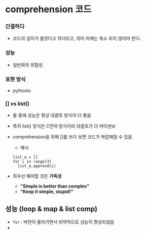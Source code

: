 # comprehension 코드



### 간결하다

* 코드의 길이가 줄었다고 하더라고, 의미 자체는 축소 되지 않아야 한다.



### 성능

* 일반화의 위험성



### 표현 방식

* pythonic



### [] vs list()

* 둘 중에 성능은 항상 대괄호 방식이 더 좋음

* 특히 list() 방식은 C언어 방식이라 대괄호가 더 파이썬st

* comprehension을 위해 []를 쓰다 보면 코드가 복잡해질 수 있음

  * 예시

  ```code
  list_a = []
  for i in range(3)
  	list_a.apprend(i)
  ```

* 최우선 해야할 것은 **가독성**
  * **"Simple is better than complex"**
  * **"Keep it simple, stupid!"**



## 성능 (loop & map & list comp)

* `for` : 버전이 올라가면서 비약적으로 성능이 향상되었음
* 



